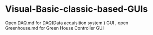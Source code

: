 # Visual-Basic-classic-based-GUIs
Open DAQ.md for DAQ(Data acquisition system ) GUI ,
open Greenhouse.md for Green House Controller GUI

